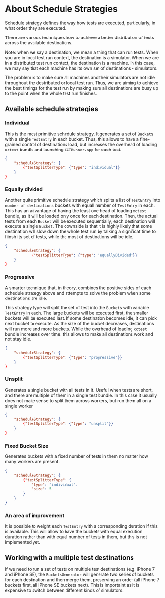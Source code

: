 #  About Schedule Strategies

Schedule strategy defines the way how tests are executed, particularly, in what order they are executed.

There are various techniques how to achieve a better distribution of tests across the available destinations.

Note: when we say a destination, we mean a thing that can run tests. When you are in local test run context, the destination is a simulator.
When we are in a distributed test run context, the destination is a machine. In this case, we may say that each machine has its own set of 
destinations - simulators.

The problem is to make sure all machines and their simulators are not idle throughout the destributed or local test run. Thus, we are aiming 
to achieve the best timings for the test run by making sure all destinations are busy up to the point when the whole test run finishes.

## Available schedule strategies

### Individual

This is the most primitive schedule strategy. It generates a set of `Bucket`s with a single `TestEntry` in each bucket. Thus, this allows to
have a fine-grained control of destinations load, but increases the overhead of loading `xctest` bundle and launching `XCTRunner.app`
for each test.

```json
{
    "scheduleStrategy": {
        {"testSplitterType": {"type": "individual"}}
    }
}
```

### Equally divided

Another quite primitive schedule strategy which splits a list of `TestEntry` into `number of destinations` buckets 
with equall number of `TestEntry` in each. This has an advantage of having the least overhead of loading `xctest` bundle, as it will be
loaded only once for each destination. Then, the actual tests from each `Bucket` will be executed sequentially, each destination will execute 
a single `Bucket`. The downside is that it is highly likely that some destination will slow down the whole test run by talking a significat time
to fiinsh its set of tests, while the most of destinations will be idle.

```json
{
    "scheduleStrategy": { 
            {"testSplitterType": {"type": "equallyDivided"}}
    }
}
```

### Progressive 

A smarter technique that, in theory, combines the positive sides of each schedule strategy above and attempts to solve the problem when
some destinations are idle.

This strategy type will split the set of test into the `Bucket`s with variable `TestEntry` in each. The large buckets will be executed first, 
the smaller buckets will be executed last. If some destination becomes idle, it can pick next bucket to execute. 
As the size of the bucket decreases, destinations will run more and more buckets. 
While the overhead of loading `xctest` bundle increases over time, this allows to make all destinations work and not stay idle.

```json
{
    "scheduleStrategy": {
        {"testSplitterType": {"type": "progressive"}}
    }
}
```

### Unsplit

Generates a single bucket with all tests in it. Useful when tests are short, and there are multiple of them in a single test bundle.
In this case it usually does not make sense to split them across workers, but run them all on a single worker.

```json
{
    "scheduleStrategy": {
        {"testSplitterType": {"type": "unsplit"}}
    }
}
```

### Fixed Bucket Size

Generates buckets with a fixed number of tests in them no matter how many workers are present.

```json
{
    "scheduleStrategy": {
        {"testSplitterType": {
            "type": "individual",
            "size": 5
        }
    }
}
```

### An area of improvement

It is possible to weight each `TestEntry` with a corresponding duration if this is available. This will allow to have the buckets with equal
execution duration rather than with equal number of tests in them, but this is not implemented yet.

## Working with a multiple test destinations

If we need to run a set of tests on multiple test destinations (e.g. iPhone 7 and iPhone SE), the `BucketsGenerator` will generate two
series of buckets for each destination and then merge them, preserving an order (all iPhone 7 buckets first, all iPhone SE buckets next). 
This is importaint as it is expensive to switch between different kinds of simulators.
